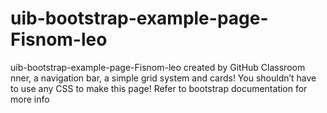 # uib-bootstrap-example-page-Fisnom-leo
uib-bootstrap-example-page-Fisnom-leo created by GitHub Classroom
nner, a navigation bar, a simple grid system and cards!
You shouldn’t have to use any CSS to make this page!
Refer to bootstrap documentation for more info
